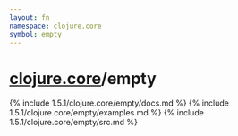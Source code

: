 ```yaml
---
layout: fn
namespace: clojure.core
symbol: empty
---
```


# [clojure.core](../)/empty

{% include 1.5.1/clojure.core/empty/docs.md %}
{% include 1.5.1/clojure.core/empty/examples.md %}
{% include 1.5.1/clojure.core/empty/src.md %}

